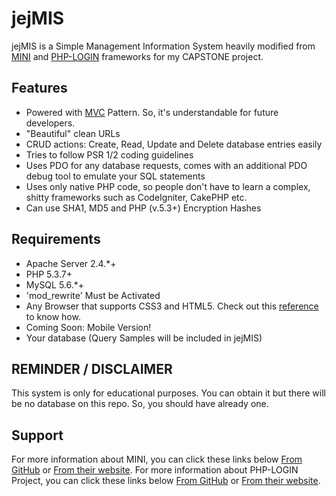# jejMIS

jejMIS is a Simple Management Information System heavily modified
from [MINI](http://www.php-mini.com) and [PHP-LOGIN](http://www.php-login.net/)
frameworks for my CAPSTONE project.

## Features

- Powered with [MVC](https://en.wikipedia.org/wiki/Model-view-controller) Pattern. So, it's understandable for future developers.
- "Beautiful" clean URLs
- CRUD actions: Create, Read, Update and Delete database entries easily
- Tries to follow PSR 1/2 coding guidelines
- Uses PDO for any database requests, comes with an additional PDO debug tool to emulate your SQL statements
- Uses only native PHP code, so people don't have to learn a complex, shitty frameworks such as CodeIgniter, CakePHP etc.
- Can use SHA1, MD5 and PHP (v.5.3+) Encryption Hashes

## Requirements

- Apache Server 2.4.*+
- PHP 5.3.7+
- MySQL 5.6.*+
- 'mod_rewrite' Must be Activated
- Any Browser that supports CSS3 and HTML5. Check out this [reference](http://caniuse.com/) to know how.
- Coming Soon: Mobile Version!
- Your database (Query Samples will be included in jejMIS)

## REMINDER / DISCLAIMER

This system is only for educational purposes. You can obtain it but there will be no database on this repo.
So, you should have already one.

## Support

For more information about MINI, you can click these links below
[From GitHub](https://www.github.com/panique/mini) or [From their website](http://www.php-mini.com/).
For more information about PHP-LOGIN Project, you can click these links below
[From GitHub](https://www.github.com/panique/huge) or [From their website](http://www.php-login.net/).